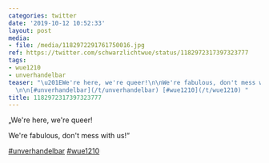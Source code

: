 ```yaml
---
categories: twitter
date: '2019-10-12 10:52:33'
layout: post
media:
- file: /media/1182972291761750016.jpg
ref: https://twitter.com/schwarzlichtwue/status/1182972317397323777
tags:
- wue1210
- unverhandelbar
teaser: "\u201EWe're here, we're queer!\n\nWe're fabulous, don't mess with us!\u201C\
  \n\n[#unverhandelbar](/t/unverhandelbar) [#wue1210](/t/wue1210) "
title: 1182972317397323777
---
```

„We're here, we're queer!

We're fabulous, don't mess with us!“

[#unverhandelbar](/t/unverhandelbar) [#wue1210](/t/wue1210) 